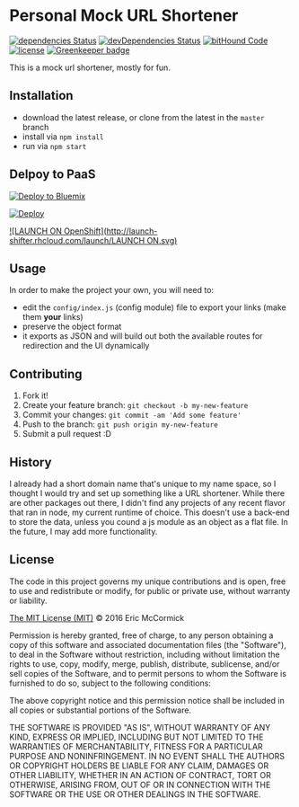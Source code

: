 # Personal Mock URL Shortener

[![dependencies Status](https://david-dm.org/edm00se/personal-mock-url-shortener/status.svg)](https://david-dm.org/edm00se/personal-mock-url-shortener) [![devDependencies Status](https://david-dm.org/edm00se/personal-mock-url-shortener/dev-status.svg)](https://david-dm.org/edm00se/personal-mock-url-shortener?type=dev) [![bitHound Code](https://www.bithound.io/github/edm00se/personal-mock-url-shortener/badges/code.svg)](https://www.bithound.io/github/edm00se/personal-mock-url-shortener) [![license](https://img.shields.io/github/license/mashape/apistatus.svg?maxAge=2592000)]() [![Greenkeeper badge](https://badges.greenkeeper.io/edm00se/personal-mock-url-shortener.svg)](https://greenkeeper.io/)

This is a mock url shortener, mostly for fun.

## Installation

* download the latest release, or clone from the latest in the `master` branch
* install via `npm install`
* run via `npm start`

## Delpoy to PaaS

[![Deploy to Bluemix](https://bluemix.net/deploy/button.png)](https://bluemix.net/deploy?repository=https://github.com/edm00se/personal-mock-url-shortener)

[![Deploy](https://www.herokucdn.com/deploy/button.svg)](https://heroku.com/deploy)

[![LAUNCH ON OpenShift](http://launch-shifter.rhcloud.com/launch/LAUNCH ON.svg)](https://openshift.redhat.com/app/console/application_type/custom?&cartridges%5B%5D=https://raw.githubusercontent.com/icflorescu/openshift-cartridge-nodejs/master/metadata/manifest.yml&initial_git_url=https://github.com/edm00se/personal-mock-url-shortener.git&name=mock-url-shorten-api)

## Usage

In order to make the project your own, you will need to:

* edit the `config/index.js` (config module) file to export your links (make them **your** links)
* preserve the object format
* it exports as JSON and will build out both the available routes for redirection and the UI dynamically

## Contributing

1. Fork it!
2. Create your feature branch: `git checkout -b my-new-feature`
3. Commit your changes: `git commit -am 'Add some feature'`
4. Push to the branch: `git push origin my-new-feature`
5. Submit a pull request :D

## History

I already had a short domain name that's unique to my name space, so I thought I would try and set up something like a URL shortener. While there are other packages out there, I didn't find any projects of any recent flavor that ran in node, my current runtime of choice. This doesn't use a back-end to store the data, unless you cound a js module as an object as a flat file. In the future, I may add more functionality.

## License

The code in this project governs my unique contributions and is open, free to use and redistribute or modify, for public or private use, without warranty or liability.

[The MIT License (MIT)](http://choosealicense.com/licenses/mit/) © 2016 Eric McCormick

Permission is hereby granted, free of charge, to any person obtaining a copy of this software and associated documentation files (the "Software"), to deal in the Software without restriction, including without limitation the rights to use, copy, modify, merge, publish, distribute, sublicense, and/or sell copies of the Software, and to permit persons to whom the Software is furnished to do so, subject to the following conditions:

The above copyright notice and this permission notice shall be included in all copies or substantial portions of the Software.

THE SOFTWARE IS PROVIDED "AS IS", WITHOUT WARRANTY OF ANY KIND, EXPRESS OR IMPLIED, INCLUDING BUT NOT LIMITED TO THE WARRANTIES OF MERCHANTABILITY, FITNESS FOR A PARTICULAR PURPOSE AND NONINFRINGEMENT. IN NO EVENT SHALL THE AUTHORS OR COPYRIGHT HOLDERS BE LIABLE FOR ANY CLAIM, DAMAGES OR OTHER LIABILITY, WHETHER IN AN ACTION OF CONTRACT, TORT OR OTHERWISE, ARISING FROM, OUT OF OR IN CONNECTION WITH THE SOFTWARE OR THE USE OR OTHER DEALINGS IN THE SOFTWARE.
